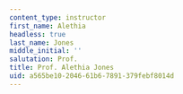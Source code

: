 ```yaml
---
content_type: instructor
first_name: Alethia
headless: true
last_name: Jones
middle_initial: ''
salutation: Prof.
title: Prof. Alethia Jones
uid: a565be10-2046-61b6-7891-379febf8014d
---
```

